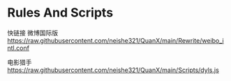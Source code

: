 # Rules And Scripts

快链接
微博国际版 
https://raw.githubusercontent.com/neishe321/QuanX/main/Rewrite/weibo_intl.conf

电影猎手
https://raw.githubusercontent.com/neishe321/QuanX/main/Scripts/dyls.js


